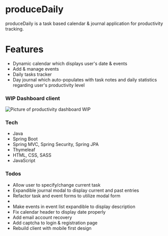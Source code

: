 # produceDaily

produceDaily is a task based calendar & journal application for productivity tracking.


# Features

  - Dynamic calendar which displays user's date & events 
  - Add & manage events 
  - Daily tasks tracker 
  - Day journal which auto-populates with task notes and daily statistics regarding user's productivity level

 ### WIP Dashboard client
![Picture of productivity dashboard WIP](https://i.imgur.com/ayLvy8B.png?1)



### Tech

* Java
* Spring Boot
* Spring MVC, Spring Security, Spring JPA
* Thymeleaf
* HTML, CSS, SASS
* JavaScript

### Todos

 - Allow user to specify/change current task
 - Expandible journal modal to display current and past entries
 - Refactor task and event forms to utilize modal form
 - 
 - Make events in event list expandible to display description
 - Fix calendar header to display date properly
 - Add email account recovery
 - Add captcha to login & registration page
 - Rebuild client with mobile first design
